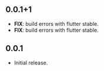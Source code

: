 ## 0.0.1+1

 - **FIX**: build errors with flutter stable.
 - **FIX**: build errors with flutter stable.

## 0.0.1

* Initial release.

